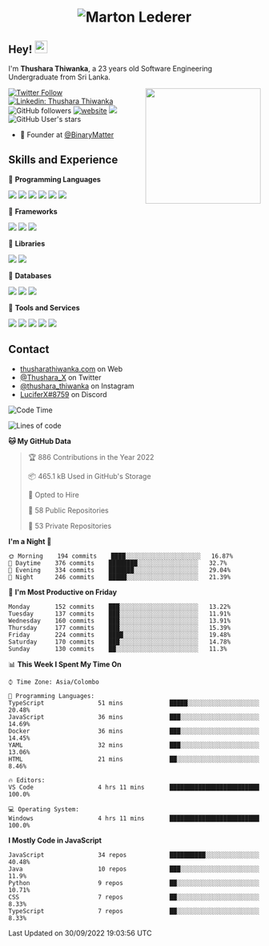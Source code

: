<h1 align="center">
  <img src="https://raw.githubusercontent.com/ThusharaX/ThusharaX/master/name.svg" alt="Marton Lederer" />
</h1>

## Hey! <img src="https://media.giphy.com/media/hvRJCLFzcasrR4ia7z/giphy.gif" width="25px" height="25px">  
I'm <strong>Thushara Thiwanka</strong>, a 23 years old Software Engineering Undergraduate from Sri Lanka.

<img align='right' src="https://media.giphy.com/media/M9gbBd9nbDrOTu1Mqx/giphy.gif" width="230">

[![Twitter Follow](https://img.shields.io/twitter/follow/Thushara_X?label=Follow)](https://twitter.com/intent/follow?screen_name=Thushara_X)
[![Linkedin: Thushara Thiwanka](https://img.shields.io/badge/-Thushara_Thiwanaka-blue?style=flat-square&logo=Linkedin&logoColor=white&link=https://www.linkedin.com/in/thushara-thiwanka/)](https://www.linkedin.com/in/thushara-thiwanka/)
![GitHub followers](https://img.shields.io/github/followers/ThusharaX?label=Follow&style=social)
[![website](https://img.shields.io/badge/Website-46a2f1.svg?&style=flat-square&logo=Google-Chrome&logoColor=white&link=https://anmolsingh.me/)](https://thusharathiwanka.com/)
![](https://camo.githubusercontent.com/f1c00c1d3c0d9b8f4431c8082be05835cd7795233799bcef63c216d59cf4f6a0/68747470733a2f2f6b6f6d617265762e636f6d2f67687076632f3f757365726e616d653d546875736861726158267374796c653d666c617426636f6c6f723d627269676874677265656e)
![GitHub User's stars](https://img.shields.io/github/stars/ThusharaX?affiliations=OWNER%2CCOLLABORATOR%2CORGANIZATION_MEMBER&style=social)

<!-- - 🧭 Founder at [@Nano-Spark](https://github.com/Nano-Spark) -->
- 🧭 Founder at [@BinaryMatter](https://github.com/BinaryMatter)

<!-- - 👥 Core team member at [@Binary-Matter](https://github.com/Binary-Matter) and [@SLIIT-2020-June](https://github.com/SLIIT-2020-June) -->

## Skills and Experience
🔴 <strong>Programming Languages</strong>

![](https://img.shields.io/badge/Python-3776AB?style=for-the-badge&logo=python&logoColor=white)
![](https://img.shields.io/badge/C-00599C?style=for-the-badge&logo=c&logoColor=white)
![](https://img.shields.io/badge/C%2B%2B-00599C?style=for-the-badge&logo=c%2B%2B&logoColor=white)
![](https://img.shields.io/badge/JavaScript-F7DF1E?style=for-the-badge&logo=javascript&logoColor=black)
![](https://img.shields.io/badge/Java-ED8B00?style=for-the-badge&logo=java&logoColor=white)
![](https://img.shields.io/badge/PHP-777BB4?style=for-the-badge&logo=php&logoColor=white)

🔴 <strong>Frameworks</strong>

![](https://img.shields.io/badge/Django-092E20?style=for-the-badge&logo=django&logoColor=white)
![](https://img.shields.io/badge/Flask-000000?style=for-the-badge&logo=flask&logoColor=white)
![](https://img.shields.io/badge/Bootstrap-563D7C?style=for-the-badge&logo=bootstrap&logoColor=white)

🔴 <strong>Libraries</strong>

![](https://img.shields.io/badge/React-20232A?style=for-the-badge&logo=react&logoColor=61DAFB)
![](https://img.shields.io/badge/Redux-593D88?style=for-the-badge&logo=redux&logoColor=white)

🔴 <strong>Databases</strong>

![](https://img.shields.io/badge/PostgreSQL-316192?style=for-the-badge&logo=postgresql&logoColor=white)
![](	https://img.shields.io/badge/SQLite-07405E?style=for-the-badge&logo=sqlite&logoColor=white)
![](	https://img.shields.io/badge/MySQL-00000F?style=for-the-badge&logo=mysql&logoColor=white)

🔴 <strong>Tools and Services</strong>

![](https://img.shields.io/badge/Git-F05032?style=for-the-badge&logo=git&logoColor=white)
![](	https://img.shields.io/badge/Heroku-430098?style=for-the-badge&logo=heroku&logoColor=white)
![](https://img.shields.io/badge/Visual_Studio_Code-0078D4?style=for-the-badge&logo=visual%20studio%20code&logoColor=white)
![](https://img.shields.io/badge/Visual_Studio_2019-5C2D91?style=for-the-badge&logo=visual%20studio&logoColor=white)
![](https://img.shields.io/badge/firebase-ffca28?style=for-the-badge&logo=firebase&logoColor=white)

## Contact
- [thusharathiwanka.com](https://thusharathiwanka.com/) on Web
- [@Thushara_X](https://twitter.com/Thushara_X/) on Twitter
- [@thushara_thiwanka](https://www.instagram.com/thushara_thiwanka/) on Instagram
- [LuciferX#8759](./) on Discord

<!--START_SECTION:waka-->
![Code Time](http://img.shields.io/badge/Code%20Time-542%20hrs%2021%20mins-blue)

![Lines of code](https://img.shields.io/badge/From%20Hello%20World%20I%27ve%20Written-663%20Thousand%20lines%20of%20code-blue)

**🐱 My GitHub Data** 

> 🏆 886 Contributions in the Year 2022
 > 
> 📦 465.1 kB Used in GitHub's Storage 
 > 
> 💼 Opted to Hire
 > 
> 📜 58 Public Repositories 
 > 
> 🔑 53 Private Repositories  
 > 
**I'm a Night 🦉** 

```text
🌞 Morning    194 commits    ████░░░░░░░░░░░░░░░░░░░░░   16.87% 
🌆 Daytime    376 commits    ████████░░░░░░░░░░░░░░░░░   32.7% 
🌃 Evening    334 commits    ███████░░░░░░░░░░░░░░░░░░   29.04% 
🌙 Night      246 commits    █████░░░░░░░░░░░░░░░░░░░░   21.39%

```
📅 **I'm Most Productive on Friday** 

```text
Monday       152 commits    ███░░░░░░░░░░░░░░░░░░░░░░   13.22% 
Tuesday      137 commits    ███░░░░░░░░░░░░░░░░░░░░░░   11.91% 
Wednesday    160 commits    ███░░░░░░░░░░░░░░░░░░░░░░   13.91% 
Thursday     177 commits    ███░░░░░░░░░░░░░░░░░░░░░░   15.39% 
Friday       224 commits    ████░░░░░░░░░░░░░░░░░░░░░   19.48% 
Saturday     170 commits    ███░░░░░░░░░░░░░░░░░░░░░░   14.78% 
Sunday       130 commits    ██░░░░░░░░░░░░░░░░░░░░░░░   11.3%

```


📊 **This Week I Spent My Time On** 

```text
⌚︎ Time Zone: Asia/Colombo

💬 Programming Languages: 
TypeScript               51 mins             █████░░░░░░░░░░░░░░░░░░░░   20.48% 
JavaScript               36 mins             ███░░░░░░░░░░░░░░░░░░░░░░   14.69% 
Docker                   36 mins             ███░░░░░░░░░░░░░░░░░░░░░░   14.45% 
YAML                     32 mins             ███░░░░░░░░░░░░░░░░░░░░░░   13.06% 
HTML                     21 mins             ██░░░░░░░░░░░░░░░░░░░░░░░   8.46%

🔥 Editors: 
VS Code                  4 hrs 11 mins       █████████████████████████   100.0%

💻 Operating System: 
Windows                  4 hrs 11 mins       █████████████████████████   100.0%

```

**I Mostly Code in JavaScript** 

```text
JavaScript               34 repos            ██████████░░░░░░░░░░░░░░░   40.48% 
Java                     10 repos            ███░░░░░░░░░░░░░░░░░░░░░░   11.9% 
Python                   9 repos             ██░░░░░░░░░░░░░░░░░░░░░░░   10.71% 
CSS                      7 repos             ██░░░░░░░░░░░░░░░░░░░░░░░   8.33% 
TypeScript               7 repos             ██░░░░░░░░░░░░░░░░░░░░░░░   8.33%

```



 Last Updated on 30/09/2022 19:03:56 UTC
<!--END_SECTION:waka-->
